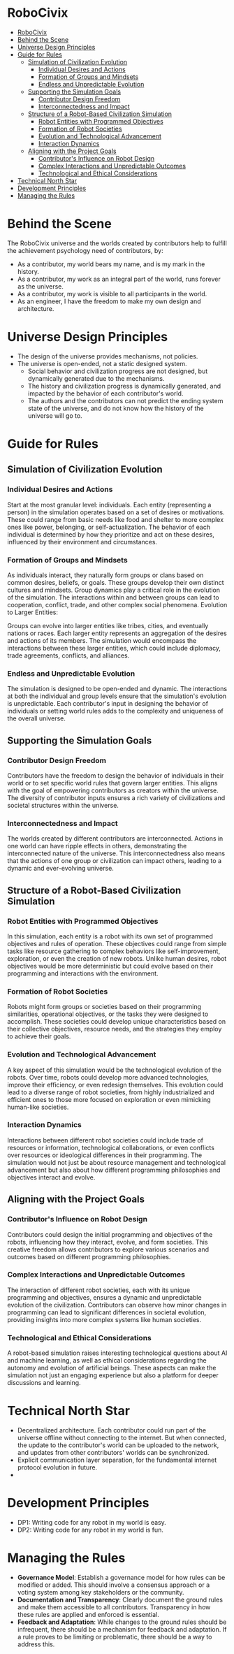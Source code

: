 # RoboCivix

- [RoboCivix](#robocivix)
- [Behind the Scene](#behind-the-scene)
- [Universe Design Principles](#universe-design-principles)
- [Guide for Rules](#guide-for-rules)
	- [Simulation of Civilization Evolution](#simulation-of-civilization-evolution)
		- [Individual Desires and Actions](#individual-desires-and-actions)
		- [Formation of Groups and Mindsets](#formation-of-groups-and-mindsets)
		- [Endless and Unpredictable Evolution](#endless-and-unpredictable-evolution)
	- [Supporting the Simulation Goals](#supporting-the-simulation-goals)
		- [Contributor Design Freedom](#contributor-design-freedom)
		- [Interconnectedness and Impact](#interconnectedness-and-impact)
	- [Structure of a Robot-Based Civilization Simulation](#structure-of-a-robot-based-civilization-simulation)
		- [Robot Entities with Programmed Objectives](#robot-entities-with-programmed-objectives)
		- [Formation of Robot Societies](#formation-of-robot-societies)
		- [Evolution and Technological Advancement](#evolution-and-technological-advancement)
		- [Interaction Dynamics](#interaction-dynamics)
	- [Aligning with the Project Goals](#aligning-with-the-project-goals)
		- [Contributor's Influence on Robot Design](#contributors-influence-on-robot-design)
		- [Complex Interactions and Unpredictable Outcomes](#complex-interactions-and-unpredictable-outcomes)
		- [Technological and Ethical Considerations](#technological-and-ethical-considerations)
- [Technical North Star](#technical-north-star)
- [Development Principles](#development-principles)
- [Managing the Rules](#managing-the-rules)


# Behind the Scene
The RoboCivix universe and the worlds created by contributors help to fulfill the achievement psychology need of contributors, by:
- As a contributor, my world bears my name, and is my mark in the history.
- As a contributor, my work as an integral part of the world, runs forever as the universe.
- As a contributor, my work is visible to all participants in the world.
- As an engineer, I have the freedom to make my own design and architecture.
 
# Universe Design Principles
- The design of the universe provides mechanisms, not policies.
- The universe is open-ended, not a static designed system.
  - Social behavior and civilization progress are not designed, but dynamically generated due to the mechanisms.
  - The history and civilization progress is dynamically generated, and impacted by the behavior of each contributor's world.
  - The authors and the contributors can not predict the ending system state of the universe, and do not know how the history of the universe will go to. 

# Guide for Rules
## Simulation of Civilization Evolution
### Individual Desires and Actions

Start at the most granular level: individuals. Each entity (representing a person) in the simulation operates based on a set of desires or motivations. These could range from basic needs like food and shelter to more complex ones like power, belonging, or self-actualization.
The behavior of each individual is determined by how they prioritize and act on these desires, influenced by their environment and circumstances.

### Formation of Groups and Mindsets

As individuals interact, they naturally form groups or clans based on common desires, beliefs, or goals. These groups develop their own distinct cultures and mindsets.
Group dynamics play a critical role in the evolution of the simulation. The interactions within and between groups can lead to cooperation, conflict, trade, and other complex social phenomena.
Evolution to Larger Entities:

Groups can evolve into larger entities like tribes, cities, and eventually nations or races. Each larger entity represents an aggregation of the desires and actions of its members.
The simulation would encompass the interactions between these larger entities, which could include diplomacy, trade agreements, conflicts, and alliances.

### Endless and Unpredictable Evolution

The simulation is designed to be open-ended and dynamic. The interactions at both the individual and group levels ensure that the simulation's evolution is unpredictable.
Each contributor's input in designing the behavior of individuals or setting world rules adds to the complexity and uniqueness of the overall universe.

## Supporting the Simulation Goals
### Contributor Design Freedom

Contributors have the freedom to design the behavior of individuals in their world or to set specific world rules that govern larger entities. This aligns with the goal of empowering contributors as creators within the universe.
The diversity of contributor inputs ensures a rich variety of civilizations and societal structures within the universe.

### Interconnectedness and Impact

The worlds created by different contributors are interconnected. Actions in one world can have ripple effects in others, demonstrating the interconnected nature of the universe.
This interconnectedness also means that the actions of one group or civilization can impact others, leading to a dynamic and ever-evolving universe.

## Structure of a Robot-Based Civilization Simulation

### Robot Entities with Programmed Objectives

In this simulation, each entity is a robot with its own set of programmed objectives and rules of operation. These objectives could range from simple tasks like resource gathering to complex behaviors like self-improvement, exploration, or even the creation of new robots.
Unlike human desires, robot objectives would be more deterministic but could evolve based on their programming and interactions with the environment.

### Formation of Robot Societies

Robots might form groups or societies based on their programming similarities, operational objectives, or the tasks they were designed to accomplish.
These societies could develop unique characteristics based on their collective objectives, resource needs, and the strategies they employ to achieve their goals.

### Evolution and Technological Advancement

A key aspect of this simulation would be the technological evolution of the robots. Over time, robots could develop more advanced technologies, improve their efficiency, or even redesign themselves.
This evolution could lead to a diverse range of robot societies, from highly industrialized and efficient ones to those more focused on exploration or even mimicking human-like societies.

### Interaction Dynamics

Interactions between different robot societies could include trade of resources or information, technological collaborations, or even conflicts over resources or ideological differences in their programming.
The simulation would not just be about resource management and technological advancement but also about how different programming philosophies and objectives interact and evolve.

## Aligning with the Project Goals

### Contributor's Influence on Robot Design

Contributors could design the initial programming and objectives of the robots, influencing how they interact, evolve, and form societies.
This creative freedom allows contributors to explore various scenarios and outcomes based on different programming philosophies.

### Complex Interactions and Unpredictable Outcomes

The interaction of different robot societies, each with its unique programming and objectives, ensures a dynamic and unpredictable evolution of the civilization.
Contributors can observe how minor changes in programming can lead to significant differences in societal evolution, providing insights into more complex systems like human societies.

### Technological and Ethical Considerations

A robot-based simulation raises interesting technological questions about AI and machine learning, as well as ethical considerations regarding the autonomy and evolution of artificial beings.
These aspects can make the simulation not just an engaging experience but also a platform for deeper discussions and learning.

# Technical North Star
- Decentralized architecture. Each contributor could run part of the universe offline without connecting to the internet. But when connected, the update to the contributor's world can be uploaded to the network, and updates from other contributors' worlds can be synchronized.
- Explicit communication layer separation, for the fundamental internet protocol evolution in future.
- 

# Development Principles
- DP1: Writing code for any robot in my world is easy.
- DP2: Writing code for any robot in my world is fun.

# Managing the Rules
- **Governance Model**: 
Establish a governance model for how rules can be modified or added. This should involve a consensus approach or a voting system among key stakeholders or the community.
- **Documentation and Transparency**: 
Clearly document the ground rules and make them accessible to all contributors. Transparency in how these rules are applied and enforced is essential.
- **Feedback and Adaptation**:
While changes to the ground rules should be infrequent, there should be a mechanism for feedback and adaptation. If a rule proves to be limiting or problematic, there should be a way to address this.

